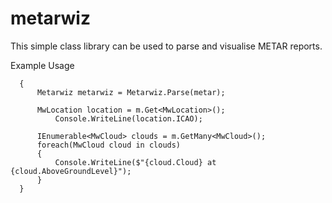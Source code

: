 # metarwiz
This simple class library can be used to parse and visualise METAR reports.

Example Usage
```
  {
      Metarwiz metarwiz = Metarwiz.Parse(metar);

      MwLocation location = m.Get<MwLocation>();
          Console.WriteLine(location.ICAO);

      IEnumerable<MwCloud> clouds = m.GetMany<MwCloud>();
      foreach(MwCloud cloud in clouds)
      {
          Console.WriteLine($"{cloud.Cloud} at {cloud.AboveGroundLevel}");
      }
  }
```
